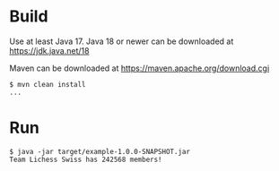 # Build

Use at least Java 17. Java 18 or newer can be downloaded at https://jdk.java.net/18

Maven can be downloaded at https://maven.apache.org/download.cgi

    $ mvn clean install
    ...

# Run

    $ java -jar target/example-1.0.0-SNAPSHOT.jar
    Team Lichess Swiss has 242568 members!

